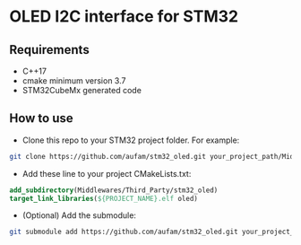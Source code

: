 # OLED I2C interface for STM32

## Requirements
* C++17
* cmake minimum version 3.7
* STM32CubeMx generated code

## How to use
* Clone this repo to your STM32 project folder. For example:
```bash
git clone https://github.com/aufam/stm32_oled.git your_project_path/Middlewares/Third_Party/stm32_oled
```
* Add these line to your project CMakeLists.txt:
```cmake
add_subdirectory(Middlewares/Third_Party/stm32_oled)
target_link_libraries(${PROJECT_NAME}.elf oled)
```
* (Optional) Add the submodule:
```bash
git submodule add https://github.com/aufam/stm32_oled.git your_project_path/Middlewares/Third_Party/
```

